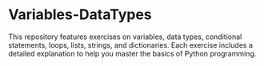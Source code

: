 # Variables-DataTypes
This repository features exercises on variables, data types, conditional statements, loops, lists, strings, and dictionaries. Each exercise includes a detailed explanation to help you master the basics of Python programming.
